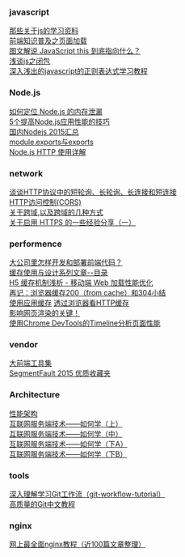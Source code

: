 ### javascript
[那些关于js的学习资料](https://github.com/zhengweikeng/blog/edit/master/posts/2016/collection.md)  
[前端知识普及之页面加载](https://segmentfault.com/a/1190000004466407)  
[图文解说 JavaScript this 到底指向什么？](http://www.codeceo.com/article/javascript-this-point.html)  
[浅谈js之闭包](http://www.tuicool.com/articles/QnaU3e)  
[深入浅出的javascript的正则表达式学习教程](http://web.jobbole.com/84450/)

### Node.js
[如何定位 Node.js 的内存泄漏](http://web.jobbole.com/85684/)  
[5个提高Node.js应用性能的技巧](https://blog.maxleap.cn/archives/512)  
[国内Nodejs 2015汇总](https://cnodejs.org/topic/5696e43e6272216e51bff67e)  
[module.exports与exports](http://www.tuicool.com/articles/QnANB3)  
[Node.js HTTP 使用详解](http://my.oschina.net/antianlu/blog/228511)

### network
[谈谈HTTP协议中的短轮询、长轮询、长连接和短连接](http://web.jobbole.com/85541/)  
[HTTP访问控制(CORS)](https://developer.mozilla.org/zh-CN/docs/Web/HTTP/Access_control_CORS#Requests_with_credentials)    
[关于跨域,以及跨域的几种方式](http://www.tuicool.com/articles/n2UFJja)  
[关于启用 HTTPS 的一些经验分享（一）](https://imququ.com/post/sth-about-switch-to-https.html)

### performence
[大公司里怎样开发和部署前端代码？](https://github.com/fouber/blog/issues/6)  
[缓存使用与设计系列文章--目录](http://carlosfu.iteye.com/blog/2269678?hmsr=toutiao.io&utm_medium=toutiao.io&utm_source=toutiao.io)  
[H5 缓存机制浅析 - 移动端 Web 加载性能优化](https://segmentfault.com/a/1190000004132566)  
[再记：浏览器缓存200（from cache）和304小结](http://www.laoono.com/s-db/55.html)  
[使用应用缓存](https://developer.mozilla.org/zh-CN/docs/Web/HTML/Using_the_application_cache)
[透过浏览器看HTTP缓存](http://www.admin10000.com/document/6299.html)  
[影响网页渲染的关键！](http://www.html-js.com/article/2947)  
[使用Chrome DevTools的Timeline分析页面性能](https://segmentfault.com/a/1190000003991459)

### vendor
[大前端工具集](https://github.com/nieweidong/fetool?hmsr=toutiao.io&utm_medium=toutiao.io&utm_source=toutiao.io)  
[SegmentFault 2015 优质收藏夹](https://segmentfault.com/bookmark/1230000004333620)

### Architecture
[性能架构](http://yogoup.sinaapp.com/)  
[互联网服务端技术——如何学（上）](https://mp.weixin.qq.com/s?__biz=MzA3MDExNzcyNA==&mid=2650392029&idx=1&sn=2d8a3bb30abd18f6cb204a010b7fac20&scene=1&srcid=05164zARcZqUOmb4ywebtiXf&key=b28b03434249256b29e6735691417eef182a268410030446d2433c59cda66a44a22013798ffc721b47b8db096918b650&ascene=0&uin=MjgzMzY2ODAwNA%3D%3D&devicetype=iMac+Macmini6%2C1+OSX+OSX+10.11.4+build(15E65)&version=11020201&pass_ticket=yXtGZDBbmXtfgyf9EuMjqwJ7MKltUnZw6IeYno%2FiBlGBzopQgmWGlubzxm9rF4EH)    
[互联网服务端技术——如何学（中）](https://mp.weixin.qq.com/s?__biz=MzA3MDExNzcyNA==&mid=2650392032&idx=1&sn=1174dd5e4b3a4c2087fa53bcc4ad0724&scene=1&srcid=0516dFbEokTWVb1tc4jxISBs&key=b28b03434249256ba9cc8b8a090b1bb8f9c6a3188c94f769c9e6fbecc25eaa7d939ff29a78166a954defb0a64c9b4bc0&ascene=0&uin=MjgzMzY2ODAwNA%3D%3D&devicetype=iMac+Macmini6%2C1+OSX+OSX+10.11.4+build(15E65)&version=11020201&pass_ticket=yXtGZDBbmXtfgyf9EuMjqwJ7MKltUnZw6IeYno%2FiBlGBzopQgmWGlubzxm9rF4EH)  
[互联网服务端技术——如何学（下A）](https://mp.weixin.qq.com/s?__biz=MzA3MDExNzcyNA==&mid=2650392038&idx=1&sn=768b5190892caeeac0b718cb7b892575&scene=1&srcid=0516keqzbeolbjVlhWEJV7UY&key=b28b03434249256bfe1caba64195c6d6675b1366fec392a4abf8c98d7c12aae21d7ebd03efd34a1ded5a0c7fb7670b01&ascene=0&uin=MjgzMzY2ODAwNA%3D%3D&devicetype=iMac+Macmini6%2C1+OSX+OSX+10.11.4+build(15E65)&version=11020201&pass_ticket=yXtGZDBbmXtfgyf9EuMjqwJ7MKltUnZw6IeYno%2FiBlGBzopQgmWGlubzxm9rF4EH)  
[互联网服务端技术——如何学（下B）](http://mp.weixin.qq.com/s?__biz=MzA3MDExNzcyNA==&mid=2650392056&idx=1&sn=0e0cd289b852d41567e475d911763e63&scene=0#wechat_redirect)

### tools
[深入理解学习Git工作流（git-workflow-tutorial）](https://segmentfault.com/a/1190000002918123)  
[高质量的Git中文教程](https://github.com/geeeeeeeeek/git-recipes)

### nginx
[网上最全面nginx教程（近100篇文章整理）](http://bbs.linuxtone.org/thread-25588-1-1.html)
